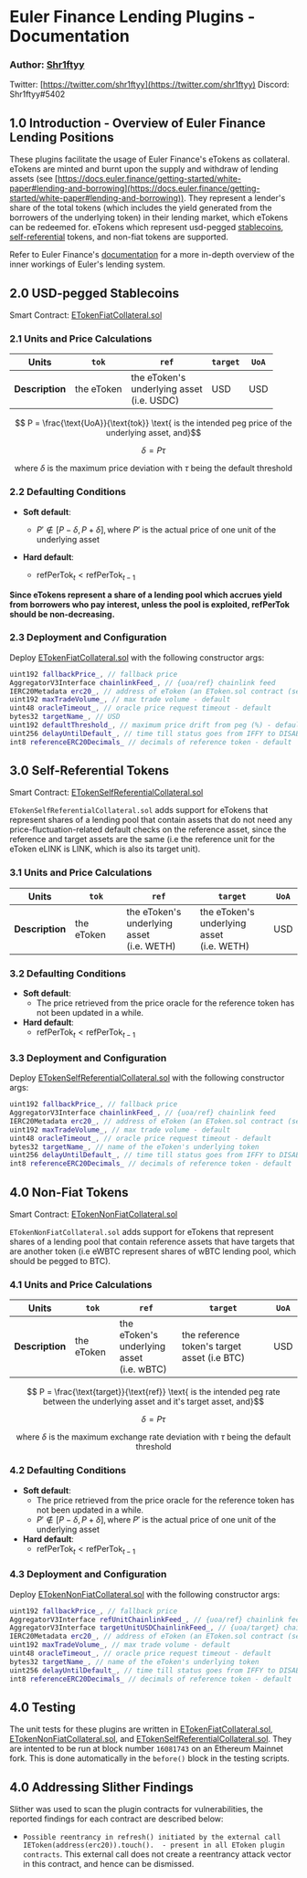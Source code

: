 # Euler Finance Lending Plugins - Documentation
### Author: [Shr1ftyy](https://github.com/Shr1ftyy)
Twitter: [https://twitter.com/shr1ftyy](https://twitter.com/shr1ftyy)
Discord: Shr1ftyy#5402

## 1.0 Introduction - Overview of Euler Finance Lending Positions
These plugins facilitate the usage of Euler Finance's eTokens as collateral. eTokens are minted and 
burnt upon the supply and withdraw of lending assets (see [https://docs.euler.finance/getting-started/white-paper#lending-and-borrowing](https://docs.euler.finance/getting-started/white-paper#lending-and-borrowing)). 
They represent a lender's share of the total tokens (which includes the yield generated from the borrowers of the 
underlying token) in their lending market, which eTokens can be redeemed for. eTokens which represent usd-pegged [stablecoins](#20-usd-pegged-stablecoins), 
[self-referential](#30-self-referential-tokens) tokens, and non-fiat tokens are supported.

Refer to Euler Finance's [documentation](https://docs.euler.finance/getting-started/white-paper) for a more in-depth overview
of the inner workings of Euler's lending system.

## 2.0 USD-pegged Stablecoins 
Smart Contract: [ETokenFiatCollateral.sol](./ETokenFiatCollateral.sol) 

### 2.1 Units and Price Calculations

| **Units**       | `tok`      | `ref`                                                   | `target` | `UoA` |
|-----------------|------------|---------------------------------------------------------|----------|-------|
| **Description** | the eToken | the eToken's <br>underlying asset <br>(i.e. USDC) | USD      | USD   |

$$ P = \frac{\text{UoA}}{\text{tok}} \text{ is the intended peg price of the underlying asset, and}$$

$$ \delta = P \tau $$

$$ \text{ where } \delta \text{ is the maximum price deviation with } \tau \text{ being the default threshold}$$

### 2.2 Defaulting Conditions    

- **Soft default**:
  - $P' \notin [P - \delta, P + \delta], \text{where } P' \text{ is the actual price of one unit of the underlying asset}$

- **Hard default**: 
  - $\text{refPerTok} _t \lt \text{refPerTok} _{t-1}$

**Since eTokens represent a share of a lending pool which accrues yield from borrowers who pay interest, 
unless the pool is exploited, $\text{refPerTok}$ should be non-decreasing.**

### 2.3 Deployment and Configuration

Deploy [ETokenFiatCollateral.sol](./ETokenFiatCollateral.sol) with the following constructor args:
``` cpp
uint192 fallbackPrice_, // fallback price
AggregatorV3Interface chainlinkFeed_, // {uoa/ref} chainlink feed
IERC20Metadata erc20_, // address of eToken (an EToken.sol contract (see https://docs.euler.finance/developers/getting-started/contract-reference#underlyingtoetoken))
uint192 maxTradeVolume_, // max trade volume - default
uint48 oracleTimeout_, // oracle price request timeout - default
bytes32 targetName_, // USD
uint192 defaultThreshold_, // maximum price drift from peg (%) - default
uint256 delayUntilDefault_, // time till status goes from IFFY to DISABLED
int8 referenceERC20Decimals_ // decimals of reference token - default
```

## 3.0 Self-Referential Tokens
<!-- TODO: write here after finishing `ETokenNonFiatCollateral.sol` -->
Smart Contract: [ETokenSelfReferentialCollateral.sol](./ETokenSelfReferentialCollateral.sol)

`ETokenSelfReferentialCollateral.sol` adds support for eTokens that represent shares of a lending pool
that contain assets that do not need any price-fluctuation-related default checks on the reference
asset, since the reference and target assets are the same (i.e the reference unit for the eToken eLINK 
is LINK, which is also its target unit).


### 3.1 Units and Price Calculations

| **Units**       | `tok`      | `ref`                                                   | `target` | `UoA` |
|-----------------|------------|---------------------------------------------------------|----------|-------|
| **Description** | the eToken | the eToken's <br>underlying asset <br>(i.e. WETH) |   the eToken's <br>underlying asset <br>(i.e. WETH)    | USD   |

### 3.2 Defaulting Conditions    

- **Soft default**:
  - The price retrieved from the price oracle for the reference token has not been updated in a while.
- **Hard default**: 
  - $\text{refPerTok} _t \lt \text{refPerTok} _{t-1}$

### 3.3 Deployment and Configuration

Deploy [ETokenSelfReferentialCollateral.sol](./ETokenSelfReferentialCollateral.sol) with the following constructor args:
``` cpp
uint192 fallbackPrice_, // fallback price
AggregatorV3Interface chainlinkFeed_, // {uoa/ref} chainlink feed
IERC20Metadata erc20_, // address of eToken (an EToken.sol contract (see https://docs.euler.finance/developers/getting-started/contract-reference#underlyingtoetoken))
uint192 maxTradeVolume_, // max trade volume - default
uint48 oracleTimeout_, // oracle price request timeout - default
bytes32 targetName_, // name of the eToken's underlying token
uint256 delayUntilDefault_, // time till status goes from IFFY to DISABLED
int8 referenceERC20Decimals_ // decimals of reference token - default
```

## 4.0 Non-Fiat Tokens
<!-- TODO: write here after finishing `ETokenNonFiatCollateral.sol` -->
Smart Contract: [ETokenNonFiatCollateral.sol](./ETokenNonFiatCollateral.sol)

`ETokenNonFiatCollateral.sol` adds support for eTokens that represent shares of a lending pool
that contain reference assets that have targets that are another token (i.e eWBTC represent shares
of wBTC lending pool, which should be pegged to BTC).


### 4.1 Units and Price Calculations

| **Units**       | `tok`      | `ref`                                                   | `target` | `UoA` |
|-----------------|------------|---------------------------------------------------------|----------|-------|
| **Description** | the eToken | the eToken's <br>underlying asset <br>(i.e. wBTC) |   the reference token's target asset (i.e BTC)    | USD   |

$$ P = \frac{\text{target}}{\text{ref}} \text{ is the intended peg rate between the underlying asset and it's target asset, and}$$

$$ \delta = P \tau $$

$$ \text{ where } \delta \text{ is the maximum exchange rate deviation with } \tau \text{ being the default threshold}$$

### 4.2 Defaulting Conditions    

- **Soft default**:
  - The price retrieved from the price oracle for the reference token has not been updated in a while.
  - $P' \notin [P - \delta, P + \delta], \text{where } P' \text{ is the actual price of one unit of the underlying asset}$
- **Hard default**: 
  - $\text{refPerTok} _t \lt \text{refPerTok} _{t-1}$

### 4.3 Deployment and Configuration

Deploy [ETokenNonFiatCollateral.sol](./ETokenNonFiatCollateral.sol) with the following constructor args:
``` cpp
uint192 fallbackPrice_, // fallback price
AggregatorV3Interface refUnitChainlinkFeed_, // {uoa/ref} chainlink feed
AggregatorV3Interface targetUnitUSDChainlinkFeed_, // {uoa/target} chainlink feed
IERC20Metadata erc20_, // address of eToken (an EToken.sol contract (see https://docs.euler.finance/developers/getting-started/contract-reference#underlyingtoetoken))
uint192 maxTradeVolume_, // max trade volume - default
uint48 oracleTimeout_, // oracle price request timeout - default
bytes32 targetName_, // name of the eToken's underlying token
uint256 delayUntilDefault_, // time till status goes from IFFY to DISABLED
int8 referenceERC20Decimals_ // decimals of reference token - default
```

## 4.0 Testing 
The unit tests for these plugins are written in [ETokenFiatCollateral.sol](./ETokenFiatCollateral.sol), [ETokenNonFiatCollateral.sol](./ETokenNonFiatCollateral.sol),  and [ETokenSelfReferentialCollateral.sol](./ETokenSelfReferentialCollateral.sol). They are intented to 
be run at block number `16081743` on an Ethereum Mainnet fork. This is done automatically in the `before()` block in the testing scripts.

## 4.0 Addressing Slither Findings
Slither was used to scan the plugin contracts for vulnerabilities, the reported findings for each contract are described below:
- `Possible reentrancy in refresh() initiated by the external call IEToken(address(erc20)).touch().  - present in all EToken plugin contracts`. This external call does not create a reentrancy attack vector in this contract, and hence can be dismissed.

